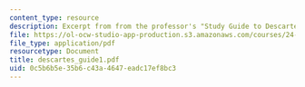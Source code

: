 ```yaml
---
content_type: resource
description: Excerpt from from the professor's "Study Guide to Descartes' Meditations."
file: https://ol-ocw-studio-app-production.s3.amazonaws.com/courses/24-01-classics-in-western-philosophy-spring-2006/0c5b6b5e35b6c43a4647eadc17ef8bc3_descartes_guide1.pdf
file_type: application/pdf
resourcetype: Document
title: descartes_guide1.pdf
uid: 0c5b6b5e-35b6-c43a-4647-eadc17ef8bc3
---
```

